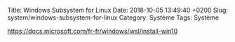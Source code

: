Title: Windows Subsystem for Linux
Date: 2018-10-05 13:49:40 +0200
Slug: system/windows-subsystem-for-linux
Category: Système
Tags: Système



<https://docs.microsoft.com/fr-fr/windows/wsl/install-win10>
